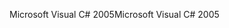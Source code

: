 <span data-ttu-id="f40f5-101">Microsoft Visual C# 2005</span><span class="sxs-lookup"><span data-stu-id="f40f5-101">Microsoft Visual C# 2005</span></span>